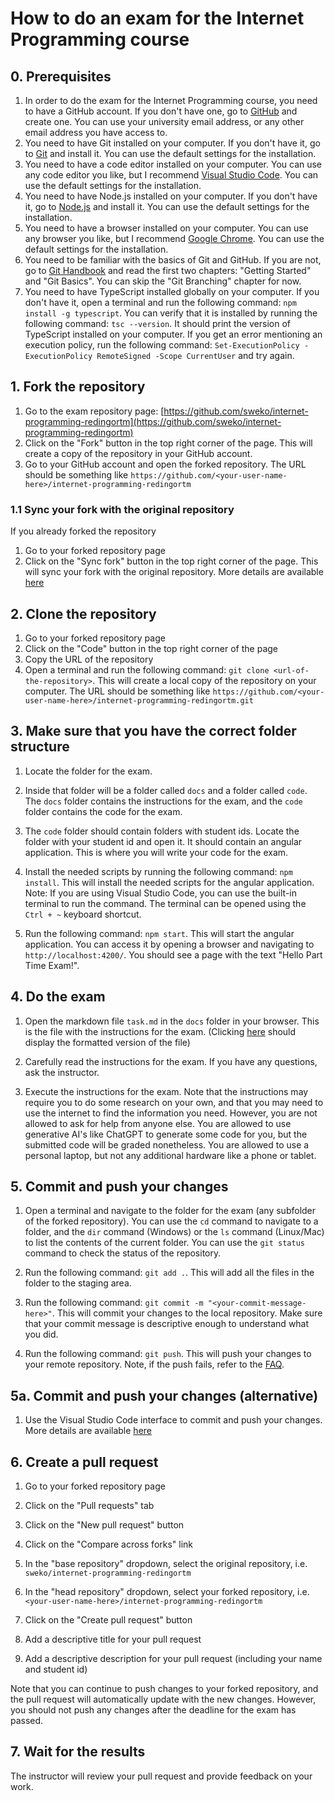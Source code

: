 # How to do an exam for the Internet Programming course

## 0. Prerequisites

1. In order to do the exam for the Internet Programming course, you need to have a GitHub account. If you don't have one, go to [GitHub](https://github.com/) and create one. You can use your university email address, or any other email address you have access to.
2. You need to have Git installed on your computer. If you don't have it, go to [Git](https://git-scm.com/) and install it. You can use the default settings for the installation.
3. You need to have a code editor installed on your computer. You can use any code editor you like, but I recommend [Visual Studio Code](https://code.visualstudio.com/). You can use the default settings for the installation.
4. You need to have Node.js installed on your computer. If you don't have it, go to [Node.js](https://nodejs.org/en/) and install it. You can use the default settings for the installation.
5. You need to have a browser installed on your computer. You can use any browser you like, but I recommend [Google Chrome](https://www.google.com/chrome/). You can use the default settings for the installation.
6. You need to be familiar with the basics of Git and GitHub. If you are not, go to [Git Handbook](https://guides.github.com/introduction/git-handbook/) and read the first two chapters: "Getting Started" and "Git Basics". You can skip the "Git Branching" chapter for now.
7. You need to have TypeScript installed globally on your computer. If you don't have it, open a terminal and run the following command: `npm install -g typescript`. You can verify that it is installed by running the following command: `tsc --version`. It should print the version of TypeScript installed on your computer. If you get an error mentioning an execution policy, run the following command: `Set-ExecutionPolicy -ExecutionPolicy RemoteSigned -Scope CurrentUser` and try again.



## 1. Fork the repository

1. Go to the exam repository page: [https://github.com/sweko/internet-programming-redingortm](https://github.com/sweko/internet-programming-redingortm)
2. Click on the "Fork" button in the top right corner of the page. This will create a copy of the repository in your GitHub account.
3. Go to your GitHub account and open the forked repository. The URL should be something like `https://github.com/<your-user-name-here>/internet-programming-redingortm`


### 1.1 Sync your fork with the original repository

If you already forked the repository 

1. Go to your forked repository page
2. Click on the "Sync fork" button in the top right corner of the page. This will sync your fork with the original repository. More details are available [here](https://docs.github.com/en/pull-requests/collaborating-with-pull-requests/working-with-forks/syncing-a-fork)

## 2. Clone the repository

1. Go to your forked repository page
2. Click on the "Code" button in the top right corner of the page
3. Copy the URL of the repository
4. Open a terminal and run the following command: `git clone <url-of-the-repository>`. This will create a local copy of the repository on your computer. The URL should be something like `https://github.com/<your-user-name-here>/internet-programming-redingortm.git`

## 3. Make sure that you have the correct folder structure

1. Locate the folder for the exam.

2. Inside that folder will be a folder called `docs`  and a folder called `code`. The `docs` folder contains the instructions for the exam, and the `code` folder contains the code for the exam.

3. The `code` folder should contain folders with student ids. Locate the folder with your student id and open it. It should contain an angular application. This is where you will write your code for the exam.

4. Install the needed scripts by running the following command: `npm install`. This will install the needed scripts for the angular application. Note: If you are using Visual Studio Code, you can use the built-in terminal to run the command. The terminal can be opened using the `Ctrl + ~` keyboard shortcut.

5. Run the following command: `npm start`. This will start the angular application. You can access it by opening a browser and navigating to `http://localhost:4200/`. You should see a page with the text "Hello Part Time Exam!".


## 4. Do the exam

1. Open the markdown file `task.md` in the `docs` folder in your browser. This is the file with the instructions for the exam. (Clicking [here](https://github.com/sweko/internet-programming-redingortm/blob/main/docs/task.md) should display the formatted version of the file)

2. Carefully read the instructions for the exam. If you have any questions, ask the instructor.

3. Execute the instructions for the exam. Note that the instructions may require you to do some research on your own, and that you may need to use the internet to find the information you need. However, you are not allowed to ask for help from anyone else. You are allowed to use generative AI's like ChatGPT to generate some code for you, but the submitted code will be graded nonetheless. You are allowed to use a personal laptop, but not any additional hardware like a phone or tablet.

## 5. Commit and push your changes

1. Open a terminal and navigate to the folder for the exam (any subfolder of the forked repository). You can use the `cd` command to navigate to a folder, and the `dir` command (Windows) or the `ls` command (Linux/Mac) to list the contents of the current folder. You can use the `git status` command to check the status of the repository.

2. Run the following command: `git add .`. This will add all the files in the folder to the staging area.

3. Run the following command: `git commit -m "<your-commit-message-here>"`. This will commit your changes to the local repository. Make sure that your commit message is descriptive enough to understand what you did.

4. Run the following command: `git push`. This will push your changes to your remote repository. Note, if the push fails, refer to the [FAQ](https://github.com/sweko/internet-programming-redingortm/blob/main/docs/faq.md).

## 5a. Commit and push your changes (alternative)

1. Use the Visual Studio Code interface to commit and push your changes. More details are available [here](https://code.visualstudio.com/docs/sourcecontrol/intro-to-git)

## 6. Create a pull request

1. Go to your forked repository page

2. Click on the "Pull requests" tab

3. Click on the "New pull request" button

4. Click on the "Compare across forks" link

5. In the "base repository" dropdown, select the original repository, i.e. `sweko/internet-programming-redingortm`

6. In the "head repository" dropdown, select your forked repository, i.e. `<your-user-name-here>/internet-programming-redingortm`

7. Click on the "Create pull request" button

8. Add a descriptive title for your pull request

9. Add a descriptive description for your pull request (including your name and student id)

Note that you can continue to push changes to your forked repository, and the pull request will automatically update with the new changes. However, you should not push any changes after the deadline for the exam has passed.

## 7. Wait for the results

The instructor will review your pull request and provide feedback on your work.



